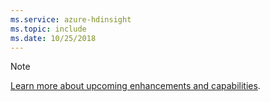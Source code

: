 ```yaml
---
ms.service: azure-hdinsight
ms.topic: include
ms.date: 10/25/2018
---
```

> [!NOTE]
> [Learn more about upcoming enhancements and capabilities](https://aka.ms/hdinsightnew).
